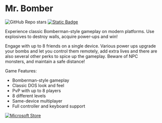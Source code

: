 # Mr. Bomber

![GitHub Repo stars](https://img.shields.io/github/stars/rinrab/MrBoom)
[![Static Badge](https://img.shields.io/badge/Trailer-f40606?logo=youtube)](https://youtu.be/EbQTL92C6rs?si=JbDIlzvBzNLy5Fww)

Experience classic Bomberman-style gameplay on modern platforms. Use explosives to destroy walls, acquire power-ups and win!

Engage with up to 8 friends on a single device. Various power ups upgrade your bombs and let you control them remotely, add extra lives and there are also several other perks to spice up the gameplay. Beware of NPC monsters, and maintain a safe distance! 

Game Features:
- Bomberman-style gameplay
- Classic DOS look and feel
- PvP with up to 8 players
- 8 different levels
- Same-device multiplayer
- Full controller and keyboard support

[![Microsoft Store](https://get.microsoft.com/images/en-US%20dark.svg)](https://apps.microsoft.com/store/detail/9P4GKX2DCHTK?launch=true&mode=full)

